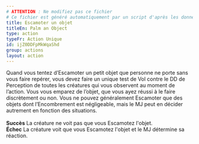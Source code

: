 ```yaml
---
# ATTENTION : Ne modifiez pas ce fichier
# Ce fichier est généré automatiquement par un script d'après les données du module Foundry VTT officiel et de sa traduction
title: Escamoter un objet
titleEn: Palm an Object
type: action
typeFr: Action Unique
id: ijZ0DDFpMkWqaShd
group: actions
layout: action
---
```

<p><span id="ctl00_MainContent_DetailedOutput">Quand vous tentez d’Escamoter un petit objet que personne ne porte sans vous faire repérer, vous devez faire un unique test de Vol contre le DD de Perception de toutes les créatures qui vous observent au moment de l’action. Vous vous emparez de l’objet, que vous ayez réussi à le faire discrètement ou non. Vous ne pouvez généralement Escamoter que des objets dont l’Encombrement est négligeable, mais le MJ peut en décider autrement en fonction des situations.<br><br><strong>Succès</strong> La créature ne voit pas que vous Escamotez l'objet.<br><strong>Échec</strong> La créature voit que vous Escamotez l'objet et le MJ détermine sa réaction.&nbsp;</span></p>
